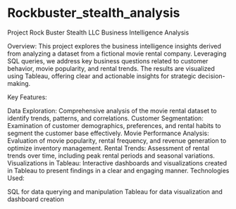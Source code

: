 # Rockbuster_stealth_analysis
Project Rock Buster Stealth LLC Business Intelligence Analysis

Overview:
This project explores the business intelligence insights derived from analyzing a dataset from a fictional movie rental company. Leveraging SQL queries, we address key business questions related to customer behavior, movie popularity, and rental trends. The results are visualized using Tableau, offering clear and actionable insights for strategic decision-making.

Key Features:

Data Exploration: Comprehensive analysis of the movie rental dataset to identify trends, patterns, and correlations.
Customer Segmentation: Examination of customer demographics, preferences, and rental habits to segment the customer base effectively.
Movie Performance Analysis: Evaluation of movie popularity, rental frequency, and revenue generation to optimize inventory management.
Rental Trends: Assessment of rental trends over time, including peak rental periods and seasonal variations.
Visualizations in Tableau: Interactive dashboards and visualizations created in Tableau to present findings in a clear and engaging manner.
Technologies Used:

SQL for data querying and manipulation
Tableau for data visualization and dashboard creation
